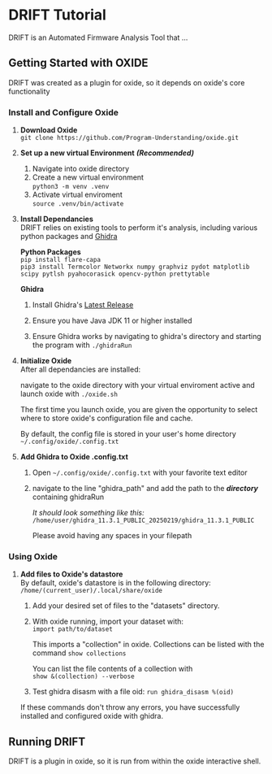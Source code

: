 
# DRIFT Tutorial

DRIFT is an Automated Firmware Analysis Tool that ...

## Getting Started with OXIDE

DRIFT was created as a plugin for oxide, so it depends on oxide's core functionality

### Install and Configure Oxide

1. **Download Oxide**  
```git clone https://github.com/Program-Understanding/oxide.git```

2. **Set up a new virtual Environment** ***(Recommended)***
    1. Navigate into oxide directory
    2. Create a new virtual environment  
    ```python3 -m venv .venv```
    3. Activate virtual enviroment  
    ```source .venv/bin/activate```

3. **Install Dependancies**  
    DRIFT relies on existing tools to perform it's analysis, including various python packages and [Ghidra](https://github.com/NationalSecurityAgency/ghidra)  

    **Python Packages**  
    ```pip install flare-capa```  
    ```pip3 install Termcolor Networkx numpy graphviz pydot matplotlib scipy pytlsh pyahocorasick opencv-python prettytable```  

    **Ghidra**  
    1. Install Ghidra's [Latest Release](https://github.com/NationalSecurityAgency/ghidra/releases)

    2. Ensure you have Java JDK 11 or higher installed

    3. Ensure Ghidra works by navigating to ghidra's directory and starting the program with ```./ghidraRun```

4. **Initialize Oxide**  
    After all dependancies are installed:  

    navigate to the oxide directory with your virtual
    enviroment active and launch oxide with ```./oxide.sh```  

    The first time you launch oxide, you are given the opportunity to select where to store oxide's configuration file and cache.

    By default, the config file is stored in your user's home directory ```~/.config/oxide/.config.txt```

5. **Add Ghidra to Oxide .config.txt**
    1. Open ```~/.config/oxide/.config.txt``` with your favorite text editor  

    2. navigate to the line "ghidra_path" and add the path to the ***directory*** containing ghidraRun

        *It should look something like this:*
        ```/home/user/ghidra_11.3.1_PUBLIC_20250219/ghidra_11.3.1_PUBLIC```

        Please avoid having any spaces in your filepath

### Using Oxide

1. **Add files to Oxide's datastore**  
    By default, oxide's datastore is in the following directory:  
    ```/home/(current_user)/.local/share/oxide```

    1. Add your desired set of files to the "datasets" directory.

    2. With oxide running, import your dataset with:  
    ```import path/to/dataset```  

        This imports a "collection" in oxide. Collections can be listed with the command ```show collections```

        You can list the file contents of a collection with  
        ```show &(collection) --verbose```

    3. Test ghidra disasm with a file oid:
    ```run ghidra_disasm %(oid)```

    If these commands don't throw any errors, you have successfully installed and configured oxide with ghidra.

## Running DRIFT

DRIFT is a plugin in oxide, so it is run from within the oxide interactive shell.
